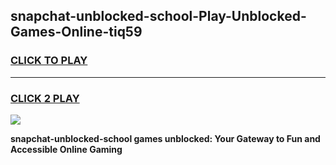 
## snapchat-unblocked-school-Play-Unblocked-Games-Online-tiq59
<h3>
<a href="https://premium76.site?title=snapchat-unblocked-school&ref=25A">CLICK TO PLAY</a></h3>
<hr>

<h3>
<a href="https://premium76.site?title=snapchat-unblocked-school&ref=25A">CLICK 2 PLAY</a>
  
</h3>

<a href="https://premium76.site?title=snapchat-unblocked-school&ref=25A"><img src="https://clearcache.store/games.png"></a>


**snapchat-unblocked-school games unblocked: Your Gateway to Fun and Accessible Online Gaming**
